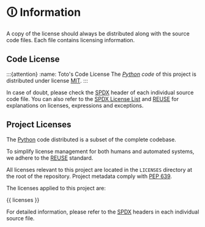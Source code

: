 <!--
SPDX-FileCopyrightText: © 2024 The "Toto" contributors <romain.brault@romainbrault.com>

SPDX-License-Identifier: MIT
-->

# 🛈 Information

A copy of the license should always be distributed along with the source code
files. Each file contains licensing information.

## Code License

:::{attention}
:name: Toto's Code License
The _[Python] code_ of this project is distributed under license [MIT](../LICENSES/MIT.txt).
:::

In case of doubt, please check the [SPDX] header of each individual source code
file. You can also refer to the [SPDX License List] and [REUSE] for
explanations on licenses, expressions and exceptions.

## Project Licenses

The [Python] code distributed is a subset of the complete codebase.

To simplify license management for both humans and automated systems, we adhere
to the [REUSE] standard.

All licenses relevant to this project are located in the `LICENSES` directory at
the root of the repository. Project metadata comply with [PEP 639].

The licenses applied to this project are:

{{ licenses }}


For detailed information, please refer to the [SPDX] headers in each individual
source file.

[Python]: https://www.python.org/
[SPDX]: https://spdx.dev/
[SPDX License List]: https://spdx.org/licenses/
[REUSE]: https://reuse.software/tutorial/
[PEP 639]: https://peps.python.org/pep-0639/

